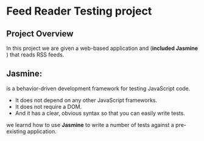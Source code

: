 # Feed Reader Testing project 

## Project Overview
In this project we are given a web-based application and (**included Jasmine** ) that reads RSS feeds. 

## Jasmine: 
is a behavior-driven development framework for testing JavaScript code. 
* It does not depend on any other JavaScript frameworks.
* It does not require a DOM.
* And it has a clear, obvious syntax so that you can easily write tests.

we learnd how to use **Jasmine** to write a number of tests against a pre-existing application.


